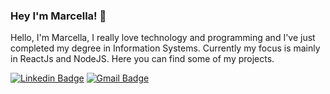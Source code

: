 ### Hey I'm Marcella! 👋

Hello, I'm Marcella, I really love technology and programming and I've just completed my degree in Information Systems. Currently my focus is mainly in ReactJs and NodeJS. Here you can find some of my projects.

<a href="https://www.linkedin.com/in/eliasgcf/"><img alt="Linkedin Badge" src="https://img.shields.io/badge/-Marcella%20Amorim-6633cc?style=flat-square&logo=Linkedin&logoColor=white&link=https://www.linkedin.com/in/marcellaamorim/"/></a>
<a href="mailto:marcella.amorimsa@gmail.com"><img alt="Gmail Badge" src="https://img.shields.io/badge/-marcella.amorimsa@gmail.com-6633cc?style=flat-square&logo=Gmail&logoColor=white&link=mailto:marcella.amorimsa@gmail.com"/></a>
